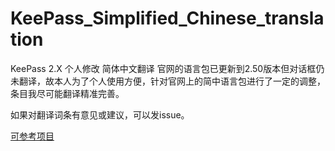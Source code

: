 # KeePass_Simplified_Chinese_translation
KeePass 2.X 个人修改 简体中文翻译
官网的语言包已更新到2.50版本但对话框仍未翻译，故本人为了个人使用方便，针对官网上的简中语言包进行了一定的调整，条目我尽可能翻译精准完善。

如果对翻译词条有意见或建议，可以发issue。

[可参考项目](https://github.com/terrytw/KeePass_Simplified_Chinese_translation)
